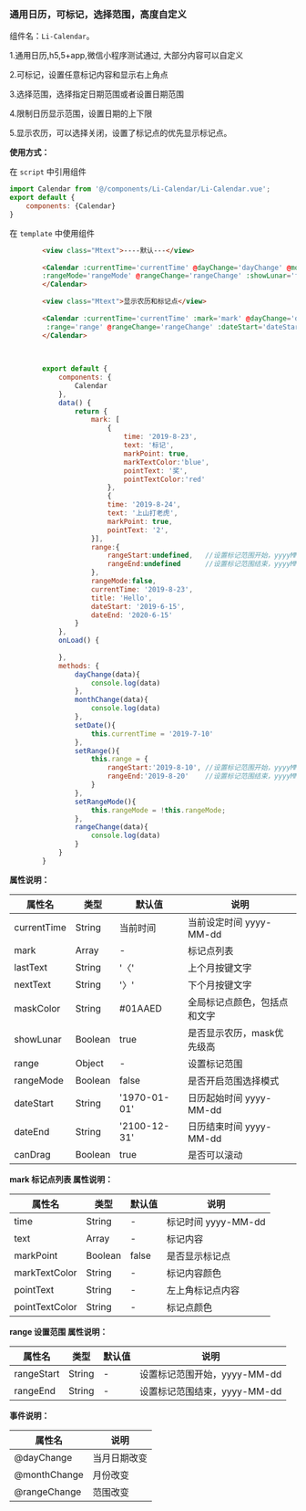 ### 通用日历，可标记，选择范围，高度自定义

组件名：``Li-Calendar``。

1.通用日历,h5,5+app,微信小程序测试通过, 大部分内容可以自定义

2.可标记，设置任意标记内容和显示右上角点

3.选择范围，选择指定日期范围或者设置日期范围

4.限制日历显示范围，设置日期的上下限

5.显示农历，可以选择关闭，设置了标记点的优先显示标记点。



**使用方式：**

在 ``script`` 中引用组件 

```javascript
import Calendar from '@/components/Li-Calendar/Li-Calendar.vue';
export default {
    components: {Calendar}
}
```

在 ``template`` 中使用组件

```html
		<view class="Mtext">----默认---</view>
		
		<Calendar :currentTime='currentTime' @dayChange='dayChange' @monthChange='monthChange'
		:rangeMode='rangeMode' @rangeChange='rangeChange' :showLunar='false'>
		</Calendar> 
		
		<view class="Mtext">显示农历和标记点</view>
		
		<Calendar :currentTime='currentTime' :mark='mark' @dayChange='dayChange' @monthChange='monthChange' :rangeMode='rangeMode'
		 :range='range' @rangeChange='rangeChange' :dateStart='dateStart' :dateEnd='dateEnd' :canDrag='true'>
		</Calendar>
		
		
```

```javascript
		export default {
			components: {
				Calendar
			},
			data() {
				return {
					mark: [
						{
							time: '2019-8-23',
							text: '标记',
							markPoint: true,
							markTextColor:'blue',
							pointText: '奖',
							pointTextColor:'red'
						},
						{
						time: '2019-8-24',
						text: '上山打老虎',
						markPoint: true,
						pointText: '2',
					}],
					range:{
						rangeStart:undefined,	//设置标记范围开始，yyyyMM-dd
						rangeEnd:undefined   	//设置标记范围结束，yyyyMM-dd
					},
					rangeMode:false,
					currentTime: '2019-8-23',
					title: 'Hello',
					dateStart: '2019-6-15',
					dateEnd: '2020-6-15'
				}
			},
			onLoad() {
		
			},
			methods: {
				dayChange(data){
					console.log(data)
				},
				monthChange(data){
					console.log(data)
				},
				setDate(){
					this.currentTime = '2019-7-10'
				},
				setRange(){
					this.range = {
						rangeStart:'2019-8-10',	//设置标记范围开始，yyyyMM-dd
						rangeEnd:'2019-8-20'   	//设置标记范围结束，yyyyMM-dd
					}
				},
				setRangeMode(){
					this.rangeMode = !this.rangeMode;
				},
				rangeChange(data){
					console.log(data)
				}
			}
		}
```

**属性说明：**

|属性名		|类型|默认值	|说明|
|---|----|---|---|
|currentTime	|String	|当前时间|当前设定时间 yyyy-MM-dd|
|mark	|Array	|-|标记点列表	|
|lastText	|String	|'〈'|上个月按键文字|
|nextText	|String	|'〉'|下个月按键文字|
|maskColor	|String	|#01AAED|全局标记点颜色，包括点和文字|
|showLunar	|Boolean	|true|是否显示农历，mask优先级高|
|range	|Object	|-|设置标记范围|
|rangeMode	|Boolean	|false|是否开启范围选择模式|
|dateStart	|String	|'1970-01-01'|日历起始时间 yyyy-MM-dd|
|dateEnd	|String	|'2100-12-31'|日历结束时间 yyyy-MM-dd|
|canDrag	|Boolean	|true|是否可以滚动|
						
**mark 标记点列表 属性说明：**

|属性名		|类型|默认值	|说明|
|---|----|---|---|
|time	|String	|-|标记时间 yyyy-MM-dd|
|text	|Array	|-|标记内容	|
|markPoint	|Boolean	|false|是否显示标记点	|
|markTextColor	|String	|-|标记内容颜色|
|pointText	|String	|-|左上角标记点内容|
|pointTextColor	|String	|-|标记点颜色|

**range 设置范围 属性说明：**

|属性名		|类型|默认值	|说明|
|---|----|---|---|
|rangeStart	|String	|-|设置标记范围开始，yyyy-MM-dd|
|rangeEnd	|String	|-|设置标记范围结束，yyyy-MM-dd	|

**事件说明：**

|属性名		|说明|
|---|---|
|@dayChange	|当月日期改变|
|@monthChange	|月份改变|
|@rangeChange	|范围改变|
